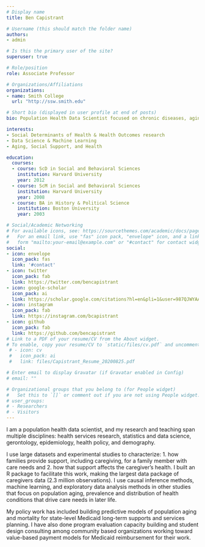 ```yaml
---
# Display name
title: Ben Capistrant

# Username (this should match the folder name)
authors:
- admin

# Is this the primary user of the site?
superuser: true

# Role/position
role: Associate Professor

# Organizations/Affiliations
organizations:
- name: Smith College
  url: "http://ssw.smith.edu"

# Short bio (displayed in user profile at end of posts)
bio: Population Health Data Scientist focused on chronic diseases, aging, mental health, caregiving / social support, and social determinants of health.

interests:
- Social Determinants of Health & Health Outcomes research
- Data Science & Machine Learning
- Aging, Social Support, and Health

education:
  courses:
  - course: ScD in Social and Behavioral Sciences
    institution: Harvard University
    year: 2012
  - course: ScM in Social and Behavioral Sciences
    institution: Harvard University
    year: 2008
  - course: BA in History & Political Science
    institution: Boston University
    year: 2003

# Social/Academic Networking
# For available icons, see: https://sourcethemes.com/academic/docs/page-builder/#icons
#   For an email link, use "fas" icon pack, "envelope" icon, and a link in the
#   form "mailto:your-email@example.com" or "#contact" for contact widget.
social:
- icon: envelope
  icon_pack: fas
  link: '#contact'
- icon: twitter
  icon_pack: fab
  link: https://twitter.com/bencapistrant
- icon: google-scholar
  icon_pack: ai
  link: https://scholar.google.com/citations?hl=en&pli=1&user=987QJWYAAAAJ
- icon: instagram
  icon_pack: fab
  link: https://instagram.com/bcapistrant
- icon: github
  icon_pack: fab
  link: https://github.com/bencapistrant
# Link to a PDF of your resume/CV from the About widget.
# To enable, copy your resume/CV to `static/files/cv.pdf` and uncomment the lines below.
 # - icon: cv
 #   icon_pack: ai
 #   link: files/Capistrant_Resume_20200825.pdf

# Enter email to display Gravatar (if Gravatar enabled in Config)
# email: ""

# Organizational groups that you belong to (for People widget)
#   Set this to `[]` or comment out if you are not using People widget.
# user_groups:
# - Researchers
# - Visitors
---
```


I am a population health data scientist, and my research and teaching span multiple disciplines: health services research, statistics and data science, gerontology, epidemiology, health policy, and demography.

I use large datasets and experimental studies to characterize: 1. how families provide support, including caregiving, for a family member with care needs and 2. how that support affects the caregiver’s health. I built an R package to facilitate this work, making the largest data package of caregivers data (2.3 million observations). I use causal inference methods, machine learning, and exploratory data analysis methods in other studies that focus on population aging, prevalence and distribution of health conditions that drive care needs in later life.

My policy work has included building predictive models of population aging and mortality for state-level Medicaid long-term supports and services planning. I have also done program evaluation capacity building and student design consulting among community based organizations working toward value-based payment models for Medicaid reimbursement for their work.
